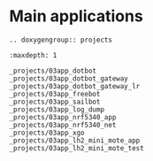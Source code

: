 Main applications
=================

```{eval-rst}
.. doxygengroup:: projects
```

```{toctree}
:maxdepth: 1

_projects/03app_dotbot
_projects/03app_dotbot_gateway
_projects/03app_dotbot_gateway_lr
_projects/03app_freebot
_projects/03app_sailbot
_projects/03app_log_dump
_projects/03app_nrf5340_app
_projects/03app_nrf5340_net
_projects/03app_xgo
_projects/03app_lh2_mini_mote_app
_projects/03app_lh2_mini_mote_test
```
